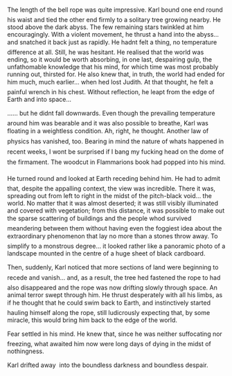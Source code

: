 The length of the bell rope was quite impressive. Karl bound one end round his waist and tied the other end firmly to a solitary tree growing nearby. He stood above the dark abyss. The few remaining stars twinkled at him encouragingly. With a violent movement, he thrust a hand into the abyss... and snatched it back just as rapidly. He hadnt felt a thing, no temperature difference at all. Still, he was hesitant. He realised that the world was ending, so it would be worth absorbing, in one last, despairing gulp, the unfathomable knowledge that his mind, for which time was most probably running out, thirsted for. He also knew that, in truth, the world had ended for him much, much earlier... when hed lost Judith. At that thought, he felt a painful wrench in his chest. Without reflection, he leapt from the edge of Earth and into space...

...... but he didnt fall downwards. Even though the prevailing temperature around him was bearable and it was also possible to breathe, Karl was floating in a weightless condition. Ah, right, he thought. Another law of physics has vanished, too. Bearing in mind the nature of whats happened in recent weeks, I wont be surprised if I bang my fucking head on the dome of the firmament. The woodcut in Flammarions book had popped into his mind.

He turned round and looked at Earth receding behind him. He had to admit that, despite the appalling context, the view was incredible. There it was, spreading out from left to right in the midst of the pitch-black void... the world. No matter that it was almost deserted; it was still visibly illuminated and covered with vegetation; from this distance, it was possible to make out the sparse scattering of buildings and the people whod survived meandering between them without having even the foggiest idea about the extraordinary phenomenon that lay no more than a stones throw away. To simplify to a monstrous degree... it looked rather like a panoramic photo of a landscape mounted in the centre of a huge sheet of black cardboard.

Then, suddenly, Karl noticed that more sections of land were beginning to recede and vanish... and, as a result, the tree hed fastened the rope to had also disappeared and the rope was now drifting slowly through space. An animal terror swept through him. He thrust desperately with all his limbs, as if he thought that he could swim back to Earth, and instinctively started hauling himself along the rope, still ludicrously expecting that, by some miracle, this would bring him back to the edge of the world.

Fear settled in his mind. He knew that, since he was neither suffocating nor freezing, what awaited him now were long days of dying in the midst of nothingness.

Karl drifted away  into the boundless darkness and boundless despair. 